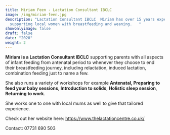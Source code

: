 ```yaml
---
title: Miriam Feen - Lactation Consultant IBCLC
image: /img/miriam-feen.jpg
description: "Lactation Consultant IBCLC  Miriam has over 15 years experience
  supporting local women with breastfeeding and weaning.   "
showonlyimage: false
draft: false
date: "2020"
weight: 2
---
```

**Miriam is a Lactation Consultant IBCLC** supporting parents with all aspects of infant feeding from antenatal period to whenever they choose to end their breastfeeding journey, including relactation, induced lactation, combination feeding just to name a few.

She also runs a variety of workshops for example **Antenatal, Preparing to feed your baby sessions**, **Introduction to solids**, **Holistic sleep session**, **Returning to work**.

She works one to one with local mums as well to give that tailored experience.  

Check out her website here:  https://www.thelactationcentre.co.uk/

Contact:  07731 690 503